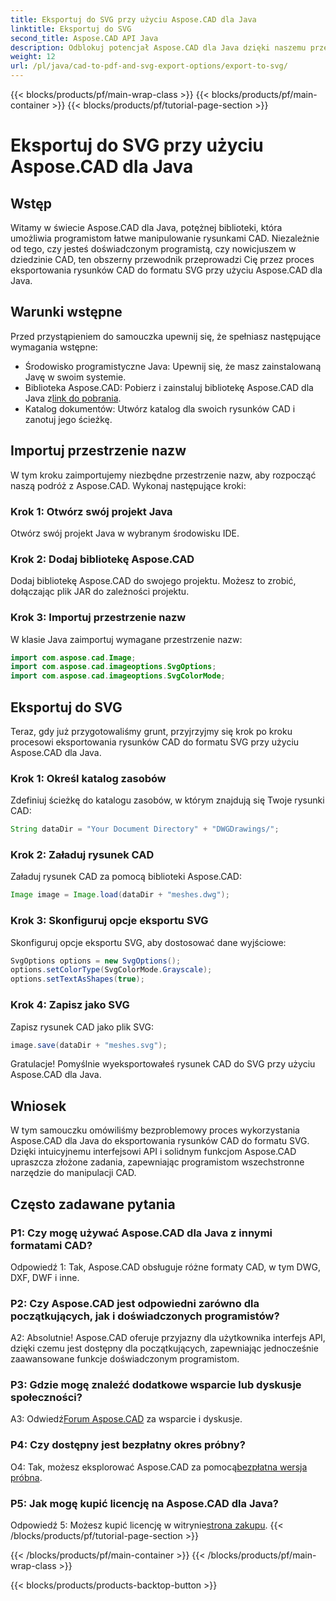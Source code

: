 ```yaml
---
title: Eksportuj do SVG przy użyciu Aspose.CAD dla Java
linktitle: Eksportuj do SVG
second_title: Aspose.CAD API Java
description: Odblokuj potencjał Aspose.CAD dla Java dzięki naszemu przewodnikowi krok po kroku na temat eksportowania rysunków CAD do SVG. Dowiedz się, jak importować przestrzenie nazw, konfigurować opcje i bezproblemowo integrować Aspose.CAD z projektem Java.
weight: 12
url: /pl/java/cad-to-pdf-and-svg-export-options/export-to-svg/
---
```


{{< blocks/products/pf/main-wrap-class >}}
{{< blocks/products/pf/main-container >}}
{{< blocks/products/pf/tutorial-page-section >}}

# Eksportuj do SVG przy użyciu Aspose.CAD dla Java

## Wstęp

Witamy w świecie Aspose.CAD dla Java, potężnej biblioteki, która umożliwia programistom łatwe manipulowanie rysunkami CAD. Niezależnie od tego, czy jesteś doświadczonym programistą, czy nowicjuszem w dziedzinie CAD, ten obszerny przewodnik przeprowadzi Cię przez proces eksportowania rysunków CAD do formatu SVG przy użyciu Aspose.CAD dla Java.

## Warunki wstępne

Przed przystąpieniem do samouczka upewnij się, że spełniasz następujące wymagania wstępne:

- Środowisko programistyczne Java: Upewnij się, że masz zainstalowaną Javę w swoim systemie.
-  Biblioteka Aspose.CAD: Pobierz i zainstaluj bibliotekę Aspose.CAD dla Java z[link do pobrania](https://releases.aspose.com/cad/java/).
- Katalog dokumentów: Utwórz katalog dla swoich rysunków CAD i zanotuj jego ścieżkę.

## Importuj przestrzenie nazw

W tym kroku zaimportujemy niezbędne przestrzenie nazw, aby rozpocząć naszą podróż z Aspose.CAD. Wykonaj następujące kroki:

### Krok 1: Otwórz swój projekt Java
Otwórz swój projekt Java w wybranym środowisku IDE.

### Krok 2: Dodaj bibliotekę Aspose.CAD
Dodaj bibliotekę Aspose.CAD do swojego projektu. Możesz to zrobić, dołączając plik JAR do zależności projektu.

### Krok 3: Importuj przestrzenie nazw
W klasie Java zaimportuj wymagane przestrzenie nazw:

```java
import com.aspose.cad.Image;
import com.aspose.cad.imageoptions.SvgOptions;
import com.aspose.cad.imageoptions.SvgColorMode;
```

## Eksportuj do SVG

Teraz, gdy już przygotowaliśmy grunt, przyjrzyjmy się krok po kroku procesowi eksportowania rysunków CAD do formatu SVG przy użyciu Aspose.CAD dla Java.

### Krok 1: Określ katalog zasobów

Zdefiniuj ścieżkę do katalogu zasobów, w którym znajdują się Twoje rysunki CAD:

```java
String dataDir = "Your Document Directory" + "DWGDrawings/";
```

### Krok 2: Załaduj rysunek CAD

Załaduj rysunek CAD za pomocą biblioteki Aspose.CAD:

```java
Image image = Image.load(dataDir + "meshes.dwg");
```

### Krok 3: Skonfiguruj opcje eksportu SVG

Skonfiguruj opcje eksportu SVG, aby dostosować dane wyjściowe:

```java
SvgOptions options = new SvgOptions();
options.setColorType(SvgColorMode.Grayscale);
options.setTextAsShapes(true);
```

### Krok 4: Zapisz jako SVG

Zapisz rysunek CAD jako plik SVG:

```java
image.save(dataDir + "meshes.svg");
```

Gratulacje! Pomyślnie wyeksportowałeś rysunek CAD do SVG przy użyciu Aspose.CAD dla Java.

## Wniosek

W tym samouczku omówiliśmy bezproblemowy proces wykorzystania Aspose.CAD dla Java do eksportowania rysunków CAD do formatu SVG. Dzięki intuicyjnemu interfejsowi API i solidnym funkcjom Aspose.CAD upraszcza złożone zadania, zapewniając programistom wszechstronne narzędzie do manipulacji CAD.

## Często zadawane pytania

### P1: Czy mogę używać Aspose.CAD dla Java z innymi formatami CAD?

Odpowiedź 1: Tak, Aspose.CAD obsługuje różne formaty CAD, w tym DWG, DXF, DWF i inne.

### P2: Czy Aspose.CAD jest odpowiedni zarówno dla początkujących, jak i doświadczonych programistów?

A2: Absolutnie! Aspose.CAD oferuje przyjazny dla użytkownika interfejs API, dzięki czemu jest dostępny dla początkujących, zapewniając jednocześnie zaawansowane funkcje doświadczonym programistom.

### P3: Gdzie mogę znaleźć dodatkowe wsparcie lub dyskusje społeczności?

 A3: Odwiedź[Forum Aspose.CAD](https://forum.aspose.com/c/cad/19) za wsparcie i dyskusje.

### P4: Czy dostępny jest bezpłatny okres próbny?

 O4: Tak, możesz eksplorować Aspose.CAD za pomocą[bezpłatna wersja próbna](https://releases.aspose.com/).

### P5: Jak mogę kupić licencję na Aspose.CAD dla Java?

 Odpowiedź 5: Możesz kupić licencję w witrynie[strona zakupu](https://purchase.aspose.com/buy).
{{< /blocks/products/pf/tutorial-page-section >}}

{{< /blocks/products/pf/main-container >}}
{{< /blocks/products/pf/main-wrap-class >}}

{{< blocks/products/products-backtop-button >}}
